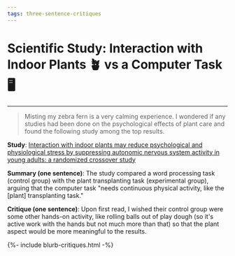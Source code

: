 ```yaml
---
tags: three-sentence-critiques
---
```


# Scientific Study: Interaction with Indoor Plants 🪴 vs a Computer Task 🖥️
---

> Misting my zebra fern is a very calming experience. I wondered if any studies had been done on the psychological effects of plant care and found the following study among the top results.

**Study**: [Interaction with indoor plants may reduce psychological and physiological stress by suppressing autonomic nervous system activity in young adults: a randomized crossover study](https://pmc.ncbi.nlm.nih.gov/articles/PMC4419447/)

**Summary (one sentence)**: The study compared a word processing task (control group) with the plant transplanting task (experimental group), arguing that the computer task "needs continuous physical activity, like the \[plant\] transplanting task." 

**Critique (one sentence)**: Upon first read, I wished their control group were some other hands-on activity, like rolling balls out of play dough (so it's active work with the hands but not much more than that) so that the plant aspect would be more meaningful to the results.  

{%- include blurb-critiques.html -%}